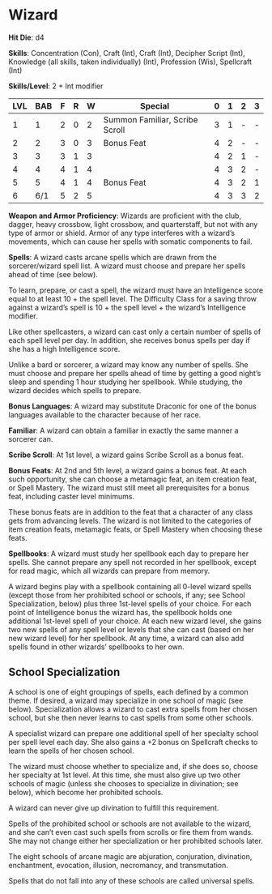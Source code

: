 # Wizard

**Hit Die**: d4

**Skills**: Concentration (Con), Craft (Int), Craft (Int), Decipher Script (Int), Knowledge (all skills, taken individually) (Int), Profession (Wis), Spellcraft (Int)

**Skills/Level**: 2 + Int modifier

LVL | BAB | F | R | W | Special | 0 | 1 | 2 | 3
--- | --- | - | - | - | ------- | - | - | - | -
1   | 1   | 2 | 0 | 2 | Summon Familiar, Scribe Scroll | 3 | 1 | -   | -  
2   | 2   | 3 | 0 | 3 | Bonus Feat | 4 | 2 | -   | -
3   | 3   | 3 | 1 | 3 |  | 4 | 2 | 1 | -
4   | 4   | 4 | 1 | 4 |  | 4 | 3 | 2 | -
5   | 5   | 4 | 1 | 4 | Bonus Feat | 4 | 3 | 2 | 1
6   | 6/1 | 5 | 2 | 5 |  | 4 | 3 | 3 | 2

**Weapon and Armor Proficiency**: Wizards are proficient with the club, dagger, heavy crossbow, light crossbow, and quarterstaff, but not with any type of armor or shield. Armor of any type interferes with a wizard’s movements, which can cause her spells with somatic components to fail.

**Spells**: A wizard casts arcane spells which are drawn from the sorcerer/wizard spell list. A wizard must choose and prepare her spells ahead of time (see below).

To learn, prepare, or cast a spell, the wizard must have an Intelligence score equal to at least 10 + the spell level. The Difficulty Class for a saving throw against a wizard’s spell is 10 + the spell level + the wizard’s Intelligence modifier.

Like other spellcasters, a wizard can cast only a certain number of spells of each spell level per day. In addition, she receives bonus spells per day if she has a high Intelligence score.

Unlike a bard or sorcerer, a wizard may know any number of spells. She must choose and prepare her spells ahead of time by getting a good night’s sleep and spending 1 hour studying her spellbook. While studying, the wizard decides which spells to prepare.

**Bonus Languages**: A wizard may substitute Draconic for one of the bonus languages available to the character because of her race.

**Familiar**: A wizard can obtain a familiar in exactly the same manner a sorcerer can.

**Scribe Scroll**: At 1st level, a wizard gains Scribe Scroll as a bonus feat.

**Bonus Feats**: At 2nd and 5th level, a wizard gains a bonus feat. At each such opportunity, she can choose a metamagic feat, an item creation feat, or Spell Mastery. The wizard must still meet all prerequisites for a bonus feat, including caster level minimums.

These bonus feats are in addition to the feat that a character of any class gets from advancing levels. The wizard is not limited to the categories of item creation feats, metamagic feats, or Spell Mastery when choosing these feats.

**Spellbooks**: A wizard must study her spellbook each day to prepare her spells. She cannot prepare any spell not recorded in her spellbook, except for read magic, which all wizards can prepare from memory.

A wizard begins play with a spellbook containing all 0-level wizard spells (except those from her prohibited school or schools, if any; see School Specialization, below) plus three 1st-level spells of your choice. For each point of Intelligence bonus the wizard has, the spellbook holds one additional 1st-level spell of your choice. At each new wizard level, she gains two new spells of any spell level or levels that she can cast (based on her new wizard level) for her spellbook. At any time, a wizard can also add spells found in other wizards’ spellbooks to her own.

## School Specialization

A school is one of eight groupings of spells, each defined by a common theme. If desired, a wizard may specialize in one school of magic (see below). Specialization allows a wizard to cast extra spells from her chosen school, but she then never learns to cast spells from some other schools.

A specialist wizard can prepare one additional spell of her specialty school per spell level each day. She also gains a +2 bonus on Spellcraft checks to learn the spells of her chosen school.

The wizard must choose whether to specialize and, if she does so, choose her specialty at 1st level. At this time, she must also give up two other schools of magic (unless she chooses to specialize in divination; see below), which become her prohibited schools.

A wizard can never give up divination to fulfill this requirement.

Spells of the prohibited school or schools are not available to the wizard, and she can’t even cast such spells from scrolls or fire them from wands. She may not change either her specialization or her prohibited schools later.

The eight schools of arcane magic are abjuration, conjuration, divination, enchantment, evocation, illusion, necromancy, and transmutation.

Spells that do not fall into any of these schools are called universal spells.